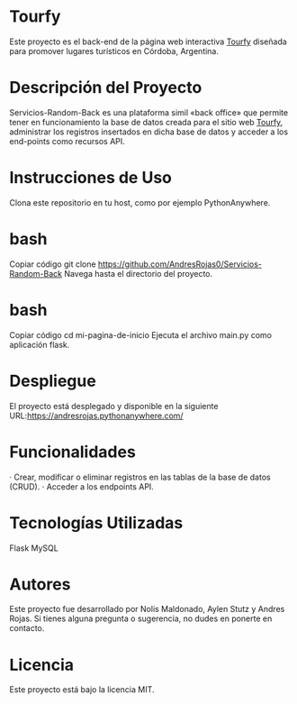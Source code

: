# Tourfy
Este proyecto es el back-end de la página web interactiva [Tourfy](https://servicios-random.vercel.app/) diseñada para promover lugares turísticos en Córdoba, Argentina. 

# Descripción del Proyecto
Servicios-Random-Back es una plataforma simil «back office» que permite tener en funcionamiento la base de datos creada para el sitio web [Tourfy](https://servicios-random.vercel.app/), administrar los registros insertados en dicha base de datos y acceder a los end-points como recursos API.

# Instrucciones de Uso
Clona este repositorio en tu host, como por ejemplo PythonAnywhere.

# bash
Copiar código
git clone https://github.com/AndresRojas0/Servicios-Random-Back
Navega hasta el directorio del proyecto.

# bash
Copiar código
cd mi-pagina-de-inicio
Ejecuta el archivo main.py como aplicación flask.

# Despliegue
El proyecto está desplegado y disponible en la siguiente URL:https://andresrojas.pythonanywhere.com/



# Funcionalidades
· Crear, modificar o eliminar registros en las tablas de la base de datos (CRUD).
· Acceder a los endpoints API.

# Tecnologías Utilizadas
Flask
MySQL

# Autores
Este proyecto fue desarrollado por Nolis Maldonado, Aylen Stutz y Andres Rojas. Si tienes alguna pregunta o sugerencia, no dudes en ponerte en contacto.

# Licencia
Este proyecto está bajo la licencia MIT. 